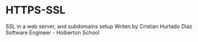 # HTTPS-SSL
SSL in a web server, and subdomains setup
Writen by Cristian Hurtado Diaz
Software Engineer - Holberton School
